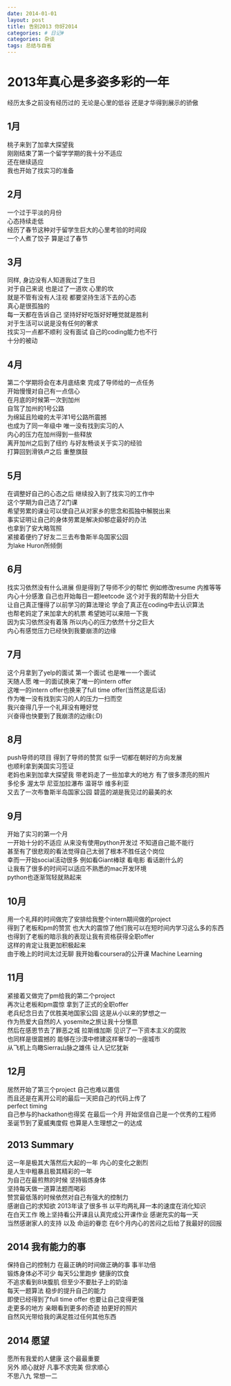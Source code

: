 ```yaml
---
date: 2014-01-01
layout: post
title: 告别2013 你好2014
categories: # 日记#
categories: 杂谈
tags: 总结与自省
---
```


# 2013年真心是多姿多彩的一年 
经历太多之前没有经历过的 无论是心里的低谷 还是才华得到展示的骄傲

<!--more-->


## 1月
桃子来到了加拿大探望我   
刚刚结束了第一个留学学期的我十分不适应   
还在继续适应    
我也开始了找实习的准备    



## 2月
一个过于平淡的月份   
心态持续走低   
经历了春节这种对于留学生巨大的心里考验的时间段   
一个人煮了饺子 算是过了春节   



## 3月
同样, 身边没有人知道我过了生日   
对于自己来说 也是过了一道坎 心里的坎    
就是不管有没有人注视 都要坚持生活下去的心态   
真心是很孤独的    
每一天都在告诉自己 坚持好好吃饭好好睡觉就是胜利     
对于生活可以说是没有任何的奢求    
找实习一点都不顺利 没有面试 自己的coding能力也不行   
十分的被动    



## 4月
第二个学期将会在本月底结束 完成了导师给的一点任务     
开始慢慢对自己有一点信心    
在月底的时候第一次到加州   
自驾了加州的1号公路    
为绵延且险峻的太平洋1号公路所震撼   
也成为了同一年级中 唯一没有找到实习的人   
内心的压力在加州得到一些释放   
离开加州之后到了纽约 与好友畅谈关于实习的经验     
打算回到滑铁卢之后 重整旗鼓   



## 5月
在调整好自己的心态之后 继续投入到了找实习的工作中    
这个学期为自己选了2门课    
希望劳累的课业可以使自己从对家乡的思念和孤独中解脱出来   
事实证明让自己的身体劳累是解决抑郁症最好的办法   
也拿到了安大略驾照   
紧接着便约了好友二三去布鲁斯半岛国家公园   
为lake Huron所倾倒   



## 6月
找实习依然没有什么进展 但是得到了导师不少的帮忙 例如修改resume 内推等等    
内心十分感激 自己也开始每日一题leetcode 这个对于我的帮助十分巨大   
让自己真正懂得了以前学习的算法理论 学会了真正在coding中去认识算法   
也帮老妈定了来加拿大的机票 希望她可以来陪一下我    
因为实习依然没有着落 所以内心的压力依然十分之巨大    
内心有感觉压力已经快到我要崩溃的边缘   



## 7月
这个月拿到了yelp的面试 第一个面试 也是唯一一个面试    
天随人愿 唯一的面试换来了唯一的intern offer    
这唯一的intern offer也换来了full time offer(当然这是后话)    
作为唯一没有找到实习的人的压力一扫而空    
我兴奋得几乎一个礼拜没有睡好觉   
兴奋得也快要到了我崩溃的边缘(:D)    



## 8月
push导师的项目 得到了导师的赞赏 似乎一切都在朝好的方向发展    
也顺利拿到美国实习签证   
老妈也来到加拿大探望我 带老妈走了一些加拿大的地方 有了很多漂亮的照片    
多伦多 渥太华 尼亚加拉瀑布 温哥华 维多利亚    
又去了一次布鲁斯半岛国家公园 碧蓝的湖是我见过的最美的水   



## 9月
开始了实习的第一个月    
一开始十分的不适应 从来没有使用python开发过 不知道自己能不能行     
甚至有了很悲观的看法觉得自己太弱了根本不胜任这个岗位    
幸而一开始social活动很多 例如看Giant棒球 看电影 看话剧什么的    
让我有了很多的时间可以适应不熟悉的mac开发环境    
python也逐渐驾轻就熟起来    



## 10月
用一个礼拜的时间做完了安排给我整个intern期间做的project   
得到了老板和pm的赞赏 也大大的震惊了他们我可以在短时间内学习这么多的东西    
也得到了老板的暗示我的表现让我有资格获得全职offer    
这样的肯定让我更加积极起来    
由于晚上的时间太过无聊 我开始看coursera的公开课 Machine Learning    



## 11月
紧接着又做完了pm给我的第二个project   
再次让老板和pm震惊 拿到了正式的全职offer   
老兵纪念日去了优胜美地国家公园 这是从小以来的梦想之一    
作为热爱大自然的人 yosemite之旅让我十分惬意   
然后在感恩节去了罪恶之城 拉斯维加斯 见识了一下资本主义的腐败    
也同样是很震撼的 能够在沙漠中修建这样奢华的一座城市   
从飞机上鸟瞰Sierra山脉之雄伟 让人记忆犹新   



## 12月
居然开始了第三个project 自己也难以置信    
而且还是在离开公司的最后一天把自己的代码上传了    
perfect timing   
自己参与的hackathon也得奖 在最后一个月 开始坚信自己是一个优秀的工程师   
圣诞节到了夏威夷度假 也算是人生理想之一的达成   



## 2013 Summary
这一年是极其大落然后大起的一年 内心的变化之剧烈    
是人生中粗暴且极其精彩的一年   
为自己在最煎熬的时候 坚持锻炼身体    
坚持每天做一道算法题而喝彩    
赞赏最低落的时候依然对自己有强大的控制力    
感谢自己的求知欲 2013年读了很多书 以平均两礼拜一本的速度在消化知识   
在白天工作 晚上坚持看公开课且认真完成公开课作业 感谢充实的每一天   
当然感谢家人的支持 以及 命运的眷恋 在6个月内心的苦闷之后给了我最好的回报   



## 2014 我有能力的事
保持自己的控制力 在最正确的时间做正确的事 事半功倍   
锻炼身体必不可少 每天5公里跑步 健康的饮食    
不追求看到8块腹肌 但至少不要肚子上的奶油   
每天一题算法 稳步的提升自己的能力    
即使已经得到了full time offer 也要让自己变得更强   
走更多的地方 亲眼看到更多的奇迹 拍更好的照片    
自然风光带给我的满足胜过任何其他东西   



## 2014 愿望
愿所有我爱的人健康 这个最最重要   
另外 顺心就好 凡事不求完美 但求顺心   
不思八九 常想一二   
